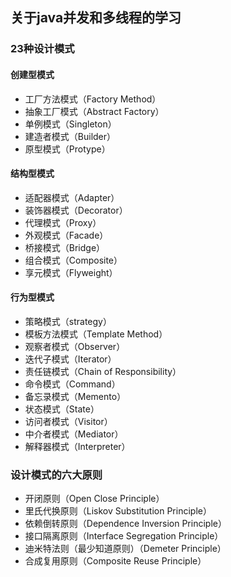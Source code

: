 ## 关于java并发和多线程的学习

### 23种设计模式
#### 创建型模式 
* 工厂方法模式（Factory Method）
* 抽象工厂模式（Abstract Factory）
* 单例模式（Singleton）
* 建造者模式（Builder）
* 原型模式（Protype）
#### 结构型模式
* 适配器模式（Adapter）
* 装饰器模式（Decorator）
* 代理模式（Proxy）
* 外观模式（Facade）
* 桥接模式（Bridge）
* 组合模式（Composite）
* 享元模式（Flyweight）
#### 行为型模式
* 策略模式（strategy）
* 模板方法模式（Template Method）
* 观察者模式（Observer）
* 迭代子模式（Iterator）
* 责任链模式（Chain of Responsibility）
* 命令模式（Command）
* 备忘录模式（Memento）
* 状态模式（State）
* 访问者模式（Visitor）
* 中介者模式（Mediator）
* 解释器模式（Interpreter）
### 设计模式的六大原则
* 开闭原则（Open Close Principle）
* 里氏代换原则（Liskov Substitution Principle）
* 依赖倒转原则（Dependence Inversion Principle）
* 接口隔离原则（Interface Segregation Principle）
* 迪米特法则（最少知道原则）（Demeter Principle）
* 合成复用原则（Composite Reuse Principle）
